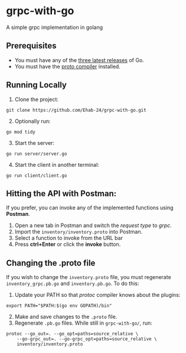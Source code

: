 # grpc-with-go
A simple grpc implementation in golang

## Prerequisites
 - You must have any of the [three latest releases](https://go.dev/doc/devel/release) of Go.
 - You must have the [proto compiler](https://grpc.io/docs/protoc-installation/) installed.

## Running Locally
1. Clone the project:
```
git clone https://github.com/Ehab-24/grpc-with-go.git
```
2. Optionally run:
```
go mod tidy
```
3. Start the server:
```
go run server/server.go
```
4. Start the client in another terminal:
```
go run client/client.go
```

## Hitting the API with Postman:
If you prefer, you can invoke any of the implemented functions using **Postman**.
1. Open a new tab in Postman and switch the _request type_ to _grpc_.
2. Import the `inventory/inventory.proto` into Postman.
4. Select a function to invoke from the URL bar
5. Press **ctrl+Enter** or click the **invoke** button.

## Changing the .proto file
If you wish to change the `inventory.proto` file, you must regenerate `inventory_grpc.pb.go` and `inventory.pb.go`. To do this:
1. Update your PATH so that _protoc_ compiler knows about the plugins:
```
export PATH="$PATH:$(go env GOPATH)/bin"
```
2. Make and save changes to the `.proto` file.
3. Regenerate `.pb.go` files. While still in `grpc-with-go/`, run:
```
protoc --go_out=. --go_opt=paths=source_relative \
    --go-grpc_out=. --go-grpc_opt=paths=source_relative \
    inventory/inventory.proto
```
